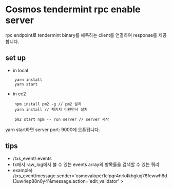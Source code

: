 # Cosmos tendermint rpc enable server
  
rpc endpoint로 tendermint binary를 해독하는 client를 연결하여 response를 제공합니다.

## set up
  
- in local
  
```
    yarn install
    yarn start
```
    
- in ec2
  
```
    npm install pm2 -g // pm2 설치
    yarn install // 패키지 디펜던시 설치
    
    pm2 start npm -- run server // server 시작
```
  
yarn start하면 server port: 9000에 오픈됩니다.

## tips
  
- /txs_event/:events 
 - tx에서 raw_log에서 볼 수 있는 events array의 항목들을 검색할 수 있는 쿼리
 - example) /txs_event/message.sender='osmovaloper1clpqr4nrk4khgkxj78fcwwh6dl3uw4ep88n0y4'&message.action='edit_validator' > 
